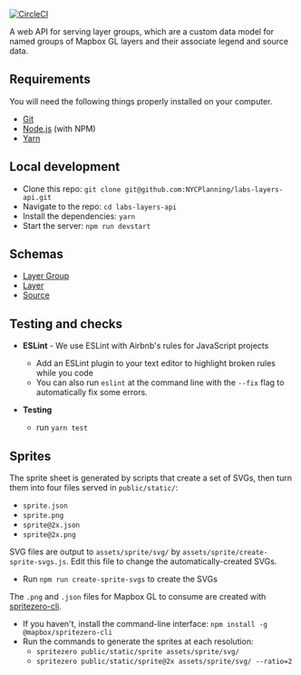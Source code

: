 [![CircleCI](https://circleci.com/gh/NYCPlanning/labs-layers-api.svg?style=svg)](https://circleci.com/gh/NYCPlanning/labs-layers-api)

A web API for serving layer groups, which are a custom data model for named groups of Mapbox GL layers and their associate legend and source data.


## Requirements

You will need the following things properly installed on your computer.

- [Git](https://git-scm.com/)
- [Node.js](https://nodejs.org/) (with NPM)
- [Yarn](https://yarnpkg.com/en/)


## Local development

- Clone this repo: `git clone git@github.com:NYCPlanning/labs-layers-api.git`
- Navigate to the repo: `cd labs-layers-api`
- Install the dependencies: `yarn`
- Start the server: `npm run devstart`


## Schemas

- [Layer Group](https://github.com/NYCPlanning/labs-layers-api/blob/develop/schemas/layer-group.js)
- [Layer](https://github.com/NYCPlanning/labs-layers-api/blob/develop/schemas/layer.js)
- [Source](https://github.com/NYCPlanning/labs-layers-api/blob/develop/schemas/source.js)

## Testing and checks

- **ESLint** - We use ESLint with Airbnb's rules for JavaScript projects
  - Add an ESLint plugin to your text editor to highlight broken rules while you code
  - You can also run `eslint` at the command line with the `--fix` flag to automatically fix some errors.

- **Testing**
  - run `yarn test`


## Sprites

The sprite sheet is generated by scripts that create a set of SVGs, then turn them into four files served in `public/static/`:
- `sprite.json`
- `sprite.png`
- `sprite@2x.json`
- `sprite@2x.png`

SVG files are output to `assets/sprite/svg/` by `assets/sprite/create-sprite-svgs.js`. Edit this file to change the automatically-created SVGs.
- Run `npm run create-sprite-svgs` to create the SVGs

The `.png` and `.json` files for Mapbox GL to consume are created with  [spritezero-cli](https://github.com/mapbox/spritezero-cli).
- If you haven't, install the command-line interface: `npm install -g @mapbox/spritezero-cli`
- Run the commands to generate the sprites at each resolution:
  - `spritezero public/static/sprite assets/sprite/svg/`
  - `spritezero public/static/sprite@2x assets/sprite/svg/ --ratio=2`
